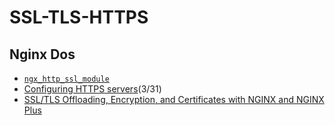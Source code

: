 # SSL-TLS-HTTPS

## Nginx Dos
* [ `ngx_http_ssl_module` ](http://nginx.org/en/docs/http/ngx_http_ssl_module.html)
* [Configuring HTTPS servers](http://nginx.org/en/docs/http/configuring_https_servers.html)(3/31)
* [SSL/TLS Offloading, Encryption, and Certificates with NGINX and NGINX Plus](https://www.nginx.com/blog/nginx-ssl/)
